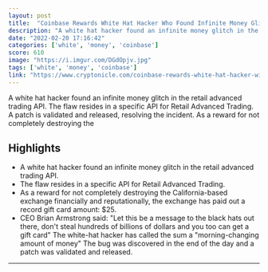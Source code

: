 ```yaml
---
layout: post
title:  "Coinbase Rewards White Hat Hacker Who Found Infinite Money Glitch With $25 Gift Card"
description: "A white hat hacker found an infinite money glitch in the retail advanced trading API. The flaw resides in a specific API for Retail Advanced Trading. A patch is validated and released, resolving the incident. As a reward for not completely destroying the"
date: "2022-02-20 17:16:42"
categories: ['white', 'money', 'coinbase']
score: 610
image: "https://i.imgur.com/DGdOpjv.jpg"
tags: ['white', 'money', 'coinbase']
link: "https://www.cryptonicle.com/coinbase-rewards-white-hat-hacker-with-gift-card/"
---
```


A white hat hacker found an infinite money glitch in the retail advanced trading API. The flaw resides in a specific API for Retail Advanced Trading. A patch is validated and released, resolving the incident. As a reward for not completely destroying the

## Highlights

- A white hat hacker found an infinite money glitch in the retail advanced trading API.
- The flaw resides in a specific API for Retail Advanced Trading.
- As a reward for not completely destroying the California-based exchange financially and reputationally, the exchange has paid out a record gift card amount: $25.
- CEO Brian Armstrong said: "Let this be a message to the black hats out there, don't steal hundreds of billions of dollars and you too can get a gift card" The white-hat hacker has called the sum a "morning-changing amount of money" The bug was discovered in the end of the day and a patch was validated and released.

---
